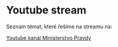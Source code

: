 # Youtube stream 

Seznam témat, které řešíme na streamu na:

[Youtube kanál Ministerstvo Pravdy](https://www.youtube.com/@MinisterstvoPravdy)
